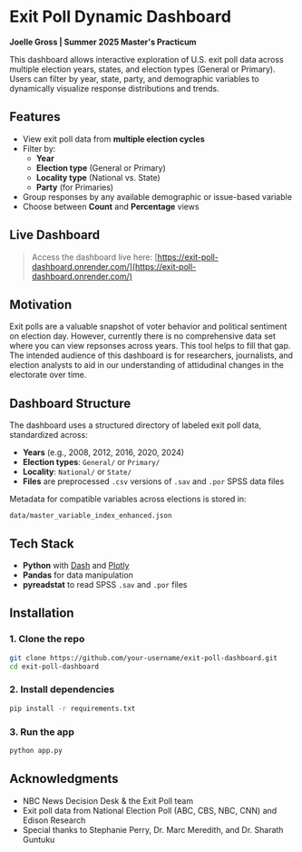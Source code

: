 # Exit Poll Dynamic Dashboard
**Joelle Gross | Summer 2025 Master's Practicum**

This dashboard allows interactive exploration of U.S. exit poll data across multiple election years, states, and election types (General or Primary). Users can filter by year, state, party, and demographic variables to dynamically visualize response distributions and trends.

## Features

- View exit poll data from **multiple election cycles**
- Filter by:
  - **Year**
  - **Election type** (General or Primary)
  - **Locality type** (National vs. State)
  - **Party** (for Primaries)
- Group responses by any available demographic or issue-based variable
- Choose between **Count** and **Percentage** views

## Live Dashboard

> Access the dashboard live here: [https://exit-poll-dashboard.onrender.com/](https://exit-poll-dashboard.onrender.com/)

## Motivation

Exit polls are a valuable snapshot of voter behavior and political sentiment on election day. However, currently there is no comprehensive data set where you can view repsonses across years. This tool helps to fill that gap. The intended audience of this dashboard is for researchers, journalists, and election analysts to aid in our understanding of attidudinal changes in the electorate over time.

## Dashboard Structure

The dashboard uses a structured directory of labeled exit poll data, standardized across:

- **Years** (e.g., 2008, 2012, 2016, 2020, 2024)
- **Election types**: `General/` or `Primary/`
- **Locality**: `National/` or `State/`
- **Files** are preprocessed `.csv` versions of `.sav` and `.por` SPSS data files

Metadata for compatible variables across elections is stored in:
```
data/master_variable_index_enhanced.json
```

## Tech Stack

- **Python** with [Dash](https://dash.plotly.com/) and [Plotly](https://plotly.com/)
- **Pandas** for data manipulation
- **pyreadstat** to read SPSS `.sav` and `.por` files

## Installation

### 1. Clone the repo
```bash
git clone https://github.com/your-username/exit-poll-dashboard.git
cd exit-poll-dashboard
```

### 2. Install dependencies
```bash
pip install -r requirements.txt
```

### 3. Run the app
```bash
python app.py
```


## Acknowledgments

- NBC News Decision Desk & the Exit Poll team
- Exit poll data from National Election Poll (ABC, CBS, NBC, CNN) and Edison Research
- Special thanks to Stephanie Perry, Dr. Marc Meredith, and Dr. Sharath Guntuku

